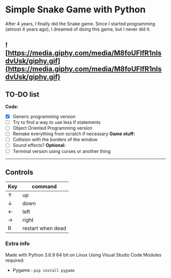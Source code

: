 ﻿﻿
# Simple Snake Game with Python

After 4 years, I finally did the Snake game. Since I started programming (almost 4 years ago), I dreamed of doing this game, but I never did it.

![https://media.giphy.com/media/M8foUFlfR1nIsdvUsk/giphy.gif](https://media.giphy.com/media/M8foUFlfR1nIsdvUsk/giphy.gif)
---

## TO-DO list
**Code:**
- [x]  Generic programming version
- [ ]  Try to find a way to use less If statements
- [ ]  Object Oriented Programming version
- [ ] Remake everything from scratch if necessary
**Game stuff:**
- [ ] Collision with the borders of the window
- [ ] Sound effects?
**Optional:**
- [ ]  Terminal version using curses or another thing

---

## Controls
|Key  | command |
|--|--|
| ↑ | up |
| ↓ | down |
| ← | left |
| → | right |
| R | restart when dead |

### Extra info
Made with Python 3.6.9 64 bit on Linux
Using Visual Studio Code
Modules required:
 - Pygame : `pip install pygame`
